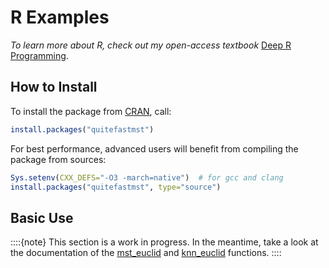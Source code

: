 



# R Examples

*To learn more about R, check out my open-access textbook*
[Deep R Programming](https://deepr.gagolewski.com/).





## How to Install


To install the package from [CRAN](https://CRAN.R-project.org/package=quitefastmst), call:


```r
install.packages("quitefastmst")
```



For best performance, advanced users will benefit from compiling the package
from sources:


```r
Sys.setenv(CXX_DEFS="-O3 -march=native")  # for gcc and clang
install.packages("quitefastmst", type="source")
```



## Basic Use


::::{note}
This section is a work in progress.
In the meantime, take a look at the documentation of the
[mst_euclid](../rapi/mst_euclid) and
[knn_euclid](../rapi/knn_euclid) functions.
::::

